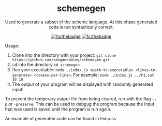 <div align="center">

# schemegen
Used to generate a subset of the scheme language. At this phase generated code is not syntactically correct.

[![forthebadge](https://forthebadge.com/images/badges/compatibility-pc-load-letter.svg)](https://forthebadge.com) [![forthebadge](https://forthebadge.com/images/badges/60-percent-of-the-time-works-every-time.svg)](https://forthebadge.com)

</div>

Usage:
1. Clone into the directory with your project: `git clone https://github.com/keegandonley/schemegen.git`
2. cd into the directory `cd schemegen`
3. Run your executable: `node ./index.js <path-to-executable> <lines-to-generate> <tokens-per-line>`. For example: `node ./index.js ../P1.out 10 10`
4. The output of your program will be displayed with randomly generated input!

To prevent the temporary output file from being cleared, run with the flag `--p` or `-preserve`. This can be used to debgug the program because the input that was used is saved until the program is run again.

An example of generated code can be found in temp.ss
